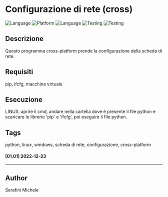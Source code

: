 # Configurazione di rete (cross)


![Language](https://img.shields.io/badge/Spellcheck-Pass-green?style=flat)
![Platform](https://img.shields.io/badge/OS%20platform%20supported-Linux-blue?style=flat)
![Language](https://img.shields.io/badge/Language-Python-yellowgreen?style=flat)
![Testing](https://img.shields.io/badge/PEP8%20CheckOnline-Passing-green)
![Testing](https://img.shields.io/badge/Test-Pass-green)

## Descrizione

Questo programma cross-platform prende la configurazione della scheda di rete.

## Requisiti

pip, ifcfg, macchina virtuale

## Esecuzione

LINUX: aprire il cmd, andare nella cartella dove è presente il file python e scaricare le librerie 'pip' e 'ifcfg', poi eseguire il file python.

## Tags

python, linux, windows, scheda di rete, configurazione, cross-platform

#### [01.01] 2022-12-23

***

## Author

Serafini Michele